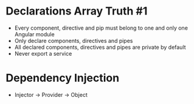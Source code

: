 # Declarations Array Truth #1
- Every component, directive and pip must belong to one and only one Angular module
- Only declare components, directives and pipes
- All declared components, directives and pipes are private by default
- Never export a service 



# Dependency Injection
- Injector -> Provider -> Object